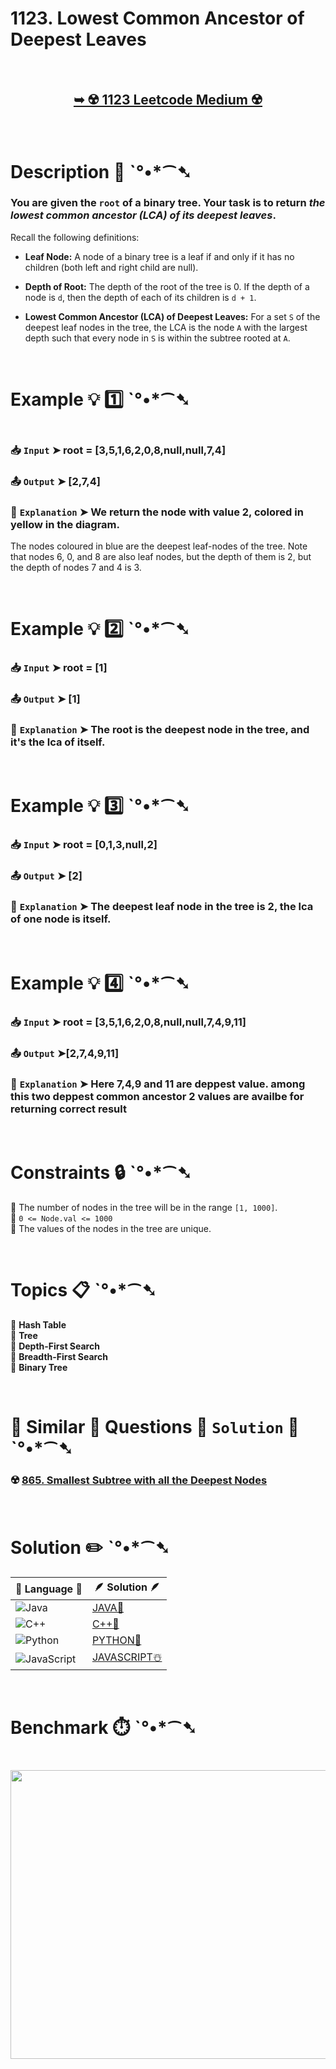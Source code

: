 # 1123. Lowest Common Ancestor of Deepest Leaves

</br>

<h2 align="center"> 

<a href="https://leetcode.com/problems/lowest-common-ancestor-of-deepest-leaves/description/?envType=daily-question&envId=2025-04-04"><strong>➥ ☢️ 1123 Leetcode Medium ☢️ </strong></a>
</h2>

</br>

# Description 📜 ˋ°•*⁀➷

### You are given the `root` of a binary tree. Your task is to return *the lowest common ancestor (LCA) of its deepest leaves*.

Recall the following definitions:

- **Leaf Node:** A node of a binary tree is a leaf if and only if it has no children (both left and right child are null).

- **Depth of Root:** The depth of the root of the tree is 0. If the depth of a node is `d`, then the depth of each of its children is `d + 1`.

- **Lowest Common Ancestor (LCA) of Deepest Leaves:** For a set `S` of the deepest leaf nodes in the tree, the LCA is the node `A` with the largest depth such that every node in `S` is within the subtree rooted at `A`.

</br>

# Example 💡 1️⃣ ˋ°•*⁀➷

<img src="" width="" height=""/>

  ### 📥 `Input`  ➤ root = [3,5,1,6,2,0,8,null,null,7,4]

  ### 📤 `Output`  ➤ [2,7,4]

  ### 🔦 `Explanation`  ➤ We return the node with value 2, colored in yellow in the diagram.
The nodes coloured in blue are the deepest leaf-nodes of the tree.
Note that nodes 6, 0, and 8 are also leaf nodes, but the depth of them is 2, but the depth of nodes 7 and 4 is 3.

</br>

# Example 💡 2️⃣ ˋ°•*⁀➷

  ### 📥 `Input` ➤ root = [1]

  ### 📤 `Output`  ➤ [1]

  ### 🔦 `Explanation` ➤ The root is the deepest node in the tree, and it's the lca of itself.

</br>

# Example 💡 3️⃣ ˋ°•*⁀➷

  ### 📥 `Input` ➤ root = [0,1,3,null,2]

  ### 📤 `Output`  ➤ [2]

  ### 🔦 `Explanation`  ➤ The deepest leaf node in the tree is 2, the lca of one node is itself.

</br>

# Example 💡 4️⃣ ˋ°•*⁀➷

  ### 📥 `Input`  ➤ root = [3,5,1,6,2,0,8,null,null,7,4,9,11]

  ### 📤 `Output`  ➤[2,7,4,9,11]

  ### 🔦 `Explanation`  ➤  Here 7,4,9 and 11 are deppest value. among this two deppest common ancestor 2 values are availbe for returning correct result

</br>

# Constraints 🔒 ˋ°•*⁀➷

🔹 The number of nodes in the tree will be in the range `[1, 1000]`. </br>
🔹 `0 <= Node.val <= 1000` </br>
🔹 The values of the nodes in the tree are unique. </br>

</br>

# Topics 📋 ˋ°•*⁀➷

🔸 **Hash Table**  </br>
🔸 **Tree**  </br>
🔸 **Depth-First Search**  </br>
🔸 **Breadth-First Search**  </br>
🔸 **Binary Tree**  </br>

</br>

# 🌯 Similar 🍲 Questions 🍜 `Solution` 🍱 ˋ°•*⁀➷

### ☢️ [865. Smallest Subtree with all the Deepest Nodes]() </br>

</br>

# Solution ✏️ ˋ°•*⁀➷

| 📒 Language 📒  | 🪶 Solution 🪶 |
| ------------- | ------------- |
|  ![Java](https://img.shields.io/badge/java-%23ED8B00.svg?style=for-the-badge&logo=openjdk&logoColor=white)  | [JAVA🍁](https://github.com/Prakhar-002/LEETCODE/blob/main/%F0%9F%8D%84%20Daily%20Challenge%202025%20%F0%9F%8D%B3/%F0%9F%94%AC%20Examine%20Thoroughly%20%F0%9F%A7%AC/04%20Apr%20%E2%98%94/04%20-%2004%20-%202025%20---%201123.%20Lowest%20Common%20Ancestor%20of%20Deepest%20Leaves%20%E2%98%83%EF%B8%8F%20%F0%9F%8D%81%20%F0%9F%8D%B0%20%F0%9F%8E%B2/%F0%9F%8D%81JAVA%20-%201123.%20Lowest%20Common%20Ancestor%20of%20Deepest%20Leaves.java) |
|  ![C++](https://img.shields.io/badge/c++-%2300599C.svg?style=for-the-badge&logo=c%2B%2B&logoColor=white)  | [C++🎲](https://github.com/Prakhar-002/LEETCODE/blob/main/%F0%9F%8D%84%20Daily%20Challenge%202025%20%F0%9F%8D%B3/%F0%9F%94%AC%20Examine%20Thoroughly%20%F0%9F%A7%AC/04%20Apr%20%E2%98%94/04%20-%2004%20-%202025%20---%201123.%20Lowest%20Common%20Ancestor%20of%20Deepest%20Leaves%20%E2%98%83%EF%B8%8F%20%F0%9F%8D%81%20%F0%9F%8D%B0%20%F0%9F%8E%B2/%F0%9F%8E%B2CPP%20-%201123.%20Lowest%20Common%20Ancestor%20of%20Deepest%20Leaves.cpp)  |
|  ![Python](https://img.shields.io/badge/python-3670A0?style=for-the-badge&logo=python&logoColor=ffdd54)    | [PYTHON🍰](https://github.com/Prakhar-002/LEETCODE/blob/main/%F0%9F%8D%84%20Daily%20Challenge%202025%20%F0%9F%8D%B3/%F0%9F%94%AC%20Examine%20Thoroughly%20%F0%9F%A7%AC/04%20Apr%20%E2%98%94/04%20-%2004%20-%202025%20---%201123.%20Lowest%20Common%20Ancestor%20of%20Deepest%20Leaves%20%E2%98%83%EF%B8%8F%20%F0%9F%8D%81%20%F0%9F%8D%B0%20%F0%9F%8E%B2/%F0%9F%8D%B0PYTHON%20-%201123.%20Lowest%20Common%20Ancestor%20of%20Deepest%20Leaves.py) |
| ![JavaScript](https://img.shields.io/badge/javascript-%23323330.svg?style=for-the-badge&logo=javascript&logoColor=%23F7DF1E)   | [JAVASCRIPT☃️](https://github.com/Prakhar-002/LEETCODE/blob/main/%F0%9F%8D%84%20Daily%20Challenge%202025%20%F0%9F%8D%B3/%F0%9F%94%AC%20Examine%20Thoroughly%20%F0%9F%A7%AC/04%20Apr%20%E2%98%94/04%20-%2004%20-%202025%20---%201123.%20Lowest%20Common%20Ancestor%20of%20Deepest%20Leaves%20%E2%98%83%EF%B8%8F%20%F0%9F%8D%81%20%F0%9F%8D%B0%20%F0%9F%8E%B2/%E2%98%83%EF%B8%8FJAVASCRIPT%20-%201123.%20Lowest%20Common%20Ancestor%20of%20Deepest%20Leaves.js) |

</br>

# Benchmark ⏱️ ˋ°•*⁀➷

<h1  align="center" >

<img src ="https://github.com/user-attachments/assets/d165aec9-f5d4-4bad-9e85-d0198fe8ea84" width = "700px" height="462px" />

</h1>
